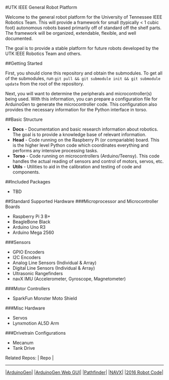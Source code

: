 #UTK IEEE General Robot Platform

Welcome to the general robot platform for the University of Tennessee IEEE Robotics Team. This will provide a framework for small (typically < 1 cubic foot) autonomous robots based primarily off of standard off the shelf parts. The framework will be organized, extendable, flexible, and well documented. 

The goal is to provide a stable platform for future robots developed by the UTK IEEE Robotics Team and others. 

##Getting Started

First, you should clone this repository and obtain the submodules. To get all of the submodules, run  ```git pull && git submodule init && git submodule update``` from the root of the repository.

Next, you will want to determine the peripherals and microcontroller(s) being used. With this information, you can prepare a configuration file for ArduinoGen to generate the microcontroller code. This configuration also provides the necessary information for the Python interface in torso.

##Basic Structure
- **Docs** - Documentation and basic research information about robotics. The goal is to provide a knowledge base of relevant information.
- **Head** - Code running on the Raspberry Pi (or compariable) board. This is the higher level Python code which coordinates everything and performs any intensive processing tasks. 
- **Torso** - Code running on microcontrollers (Arduino/Teensy). This code handles the actual reading of sensors and control of motors, servos, etc. 
- **Utils** - Utilities to aid in the calibration and testing of code and components. 

##Included Packages
- TBD

##Standard Supported Hardware
###Microprocessor and Microcontroller Boards
- Raspberry Pi 3 B+
- BeagleBone Black
- Arduino Uno R3
- Arduino Mega 2560

###Sensors
- GPIO Encoders
- I2C Encoders
- Analog Line Sensors (Individual & Array)
- Digital Line Sensors (Individual & Array)
- Ultrasonic Rangefinders
- navX IMU (Accelerometer, Gyroscope, Magnetometer)

###Motor Controllers
- SparkFun Monster Moto Shield

###Misc Hardware
- Servos
- Lynxmotion AL5D Arm

###Drivetrain Configurations
- Mecanum
- Tank Drive

Related Repos:
|       Repo       |
____________________
|[ArduinoGen](https://github.com/utk-robotics-2016/ArduinoGen)|
|[ArduinoGen Web GUI](https://github.com/utk-robotics-2016/utk-robotics-2016.github.io)|
|[Pathfinder](https://github.com/utk-robotics-2016/Pathfinder)|
|[NAVX](https://github.com/utk-robotics-2016/navxmxp)|
|[2016 Robot Code](https://github.com/utk-robotics-2016/utk-robotics-2016)|
